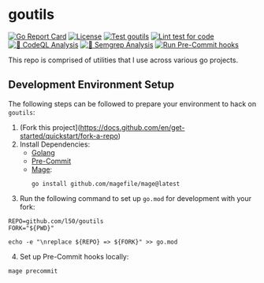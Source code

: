 # goutils
[![Go Report Card](https://goreportcard.com/badge/github.com/l50/goutils)](https://goreportcard.com/badge/github.com/l50/goutils)
[![License](http://img.shields.io/:license-mit-blue.svg)](https://github.com/l50/goutils/blob/master/LICENSE)
[![Test goutils](https://github.com/l50/goutils/actions/workflows/test-build.yml/badge.svg)](https://github.com/l50/goutils/actions/workflows/test-build.yml)
[![Lint test for code](https://github.com/l50/goutils/actions/workflows/lint.yml/badge.svg)](https://github.com/l50/goutils/actions/workflows/lint.yml)
[![🚨 CodeQL Analysis](https://github.com/l50/goutils/actions/workflows/codeql-analysis.yml/badge.svg)](https://github.com/l50/goutils/actions/workflows/codeql-analysis.yml)
[![🚨 Semgrep Analysis](https://github.com/l50/goutils/actions/workflows/semgrep.yml/badge.svg)](https://github.com/l50/goutils/actions/workflows/semgrep.yml)
[![Run Pre-Commit hooks](https://github.com/l50/goutils/actions/workflows/pre-commit.yml/badge.svg)](https://github.com/l50/goutils/actions/workflows/pre-commit.yml)

This repo is comprised of utilities that I use across various go projects.

## Development Environment Setup
The following steps can be followed to prepare your environment to hack on `goutils`:

1. (Fork this project](https://docs.github.com/en/get-started/quickstart/fork-a-repo)
2. Install Dependencies:
   * [Golang](https://go.dev/doc/install)
   * [Pre-Commit](https://pre-commit.com/#install)
   * [Mage](https://magefile.org/):
      ```
      go install github.com/magefile/mage@latest
      ```
3. Run the following command to set up `go.mod` for development with your fork:
```
REPO=github.com/l50/goutils
FORK="${PWD}"

echo -e "\nreplace ${REPO} => ${FORK}" >> go.mod
```
4. Set up Pre-Commit hooks locally:
```
mage precommit
```
